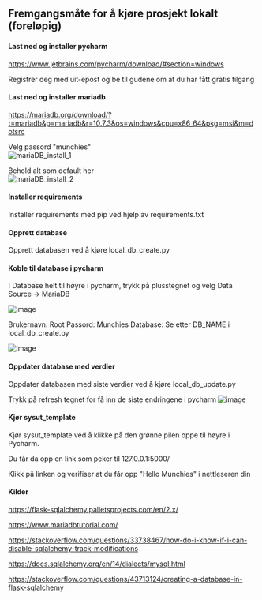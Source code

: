 ## Fremgangsmåte for å kjøre prosjekt lokalt (foreløpig)



#### Last ned og installer pycharm

https://www.jetbrains.com/pycharm/download/#section=windows

Registrer deg med uit-epost og be til gudene om at du har fått gratis tilgang

#### Last ned og installer mariadb

https://mariadb.org/download/?t=mariadb&p=mariadb&r=10.7.3&os=windows&cpu=x86_64&pkg=msi&m=dotsrc

Velg passord "munchies"  
![mariaDB_install_1](https://user-images.githubusercontent.com/98937880/154868769-7f317a29-1109-45bd-a5e2-23c48ac878d3.png)

Behold alt som default her  
![mariaDB_install_2](https://user-images.githubusercontent.com/98937880/154868776-a0fa6d99-c317-4a4d-8d16-9dbc74a318ad.png)

#### Installer requirements

Installer requirements med pip ved hjelp av requirements.txt

#### Opprett database

Opprett databasen ved å kjøre local_db_create.py



#### Koble til database i pycharm
I Database helt til høyre i pycharm, trykk på plusstegnet og velg Data Source -> MariaDB

![image](https://user-images.githubusercontent.com/98937880/155078882-e6703b48-cc59-4e17-9a93-0ed4974cf2a3.png)

Brukernavn: Root
Passord: Munchies
Database: Se etter DB_NAME i local_db_create.py

![image](https://user-images.githubusercontent.com/98937880/155079370-15fb5189-1e55-45c5-8c3e-b7b6c31de745.png)


#### Oppdater database med verdier

Oppdater databasen med siste verdier ved å kjøre local_db_update.py

Trykk på refresh tegnet for få inn de siste endringene i pycharm
![image](https://user-images.githubusercontent.com/98937880/155079077-c04face6-e9b9-4d25-bfec-95b26865c1af.png)



#### Kjør sysut_template

Kjør sysut_template ved å klikke på den grønne pilen oppe til høyre i Pycharm.

Du får da opp en link som peker til 127.0.0.1:5000/

Klikk på linken og verifiser at du får opp "Hello Munchies" i nettleseren din


#### Kilder
https://flask-sqlalchemy.palletsprojects.com/en/2.x/ 

https://www.mariadbtutorial.com/

https://stackoverflow.com/questions/33738467/how-do-i-know-if-i-can-disable-sqlalchemy-track-modifications

https://docs.sqlalchemy.org/en/14/dialects/mysql.html

https://stackoverflow.com/questions/43713124/creating-a-database-in-flask-sqlalchemy

